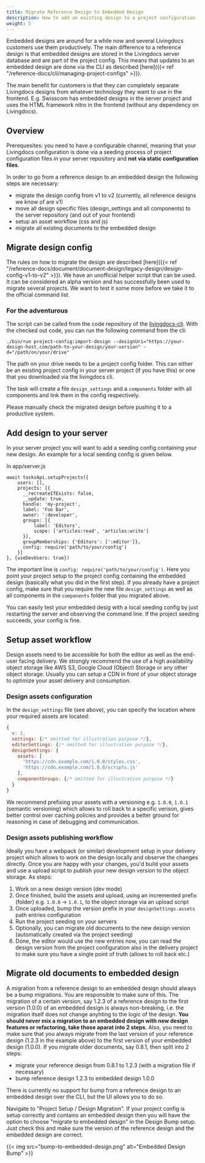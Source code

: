 ```yaml
---
title: Migrate Reference Design to Embedded Design
description: How to add an existing design to a project configuration
weight: 5
---
```


Embedded designs are around for a while now and several Livingdocs customers use them productively. The main difference to a reference design is that embedded designs are stored in the Livingdocs server database and are part of the project config. This means that updates to an embedded design are done via the CLI as described [here]({{< ref "/reference-docs/cli/managing-project-configs" >}}).

The main benefit for customers is that they can completely separate Livingdocs designs from whatever technology they want to use in the frontend. E.g. Swisscom has embedded designs in the server project and uses the HTML framework nitro in the frontend (without any dependency on Livingdocs).

## Overview

Prerequesites: you need to have a configurable channel, meaning that your Livingdocs configuration is done via a seeding process of project configuration files in your server repository and **not via static configuration files**.

In order to go from a reference design to an embedded design the following steps are necessary:
- migrate the design config from v1 to v2 (currently, all reference designs we know of are v1)
- move all design specific files (design_settings and all components) to the server repository (and out of your frontend)
- setup an asset workflow (css and js)
- migrate all existing documents to the embedded design

## Migrate design config

The rules on how to migrate the design are described [here]({{< ref "/reference-docs/document/document-design/legacy-design/design-config-v1-to-v2" >}}).
We have an unofficial helper script that can be used. It can be considered an alpha version and has successfully been used to migrate several projects. We want to test it some more before we take it to the official command list.

### For the adventurous

The script can be called from the code repository of the [livingdocs-cli](https://github.com/livingdocsIO/livingdocs-cli).
With the checked out code, you can run the following command from the cli:
```
./bin/run project-config:import-design --designUri="https://your-design-host.com/path-to-your-design/your-version" -d="/path/on/your/drive"
```

The path on your drive needs to be a project config folder. This can either be an existing project config in your server project (if you have this) or one that you downloaded via the livingdocs cli.

The task will create a file `design_settings` and a `components` folder with all components and link them in the config respectively.

Please manually check the migrated design before pushing it to a productive system.
## Add design to your server

In your server project you will want to add a seeding config containing your new design. An example for a local seeding config is given below.

In app/server.js
```
await tasksApi.setupProjects({
    users: [],
    projects: [{
      __recreateIfExists: false,
      __update: true,
      handle: 'my-project',
      label: 'Foo Bar',
      owner: ':developer',
      groups: [{
          label: 'Editors',
          scope: ['articles:read', 'articles:write']
      }],
      groupMemberships: {'Editors': [':editor']},
      config: require('path/to/your/config')
    }]
}, {useDevUsers: true})
```

The important line is `config: require('path/to/your/config')`. Here you point your project setup to the project config containing the embedded design (basically what you did in the first step).
If you already have a project config, make sure that you require the new file `design_settings` as well as all components in the `components` folder that you migrated above.

You can easily test your embedded desig with a local seeding config by just restarting the server and observing the command line. If the project seeding succeeds, your config is fine.

## Setup asset workflow

Design assets need to be accessible for both the editor as well as the end-user facing delivery. We strongly recommend the use of a high availability object storage like AWS S3, Google Cloud (Object) Storage or any other object storage. Usually you can setup a CDN in front of your object storage to optimize your asset delivery and consumption.

### Design assets configuration

In the `design_settings` file (see above), you can specify the location where your required assets are located:

```js
{
  v: 2,
  settings: {/* omitted for illustration purpose */},
  editorSettings: {/* omitted for illustration purpose */},
  designSettings: {
    assets: [
      'https://cdn.example.com/1.0.0/styles.css',
      'https://cdn.example.com/1.0.0/scripts.js'
    ],
    componentGroups: {/* omitted for illustration purpose */}
  }
}
```

We recommend prefixing your assets with a versioning e.g. `1.0.0`, `1.0.1` (semantic versioning) which allows to roll back to a specific verison, gives better control over caching policies and provides a better ground for reasoning in case of debugging and communication.

### Design assets publishing workflow

Ideally you have a webpack (or similar) development setup in your delivery project which allows to work on the design locally and observe the changes directly. Once you are happy with your changes, you'd build your assets and use a upload script to publish your new design version to the object storage. As steps:

1. Work on a new design version (dev mode)
2. Once finished, build the assets and upload, using an incremented prefix (folder) e.g. `1.0.0` -> `1.0.1`, to the object storage via an upload script
3. Once uploaded, bump the version prefix in your `designSettings.assets` path entries configuration
4. Run the project seeding on your servers
5. Optionally, you can migrate old documents to the new design version (automatically created via the project seeding)
6. Done, the editor would use the new entries now, you can read the design version from the project configuration also in the delivery project to make sure you have a single point of truth (allows to roll back etc.)

## Migrate old documents to embedded design

A migration from a reference design to an embedded design should always be a bump migrations. You are responsible to make sure of this. The migration of a certain version, say 1.2.3 of a reference design to the first version (1.0.0) of an embedded design is always non-breaking, i.e. the migration itself does not change anyhting to the logic of the design. **You should never mix a migration to an embedded design with new design features or refactoring, take those aparat into 2 steps**.
Also, you need to make sure that you always migrate from the last version of your reference design (1.2.3 in the example above) to the first version of your embedded design (1.0.0). If you migrate older documents, say 0.8.1, then split into 2 steps:
- migrate your reference design from 0.8.1 to 1.2.3 (with a migration file if necessary)
- bump reference design 1.2.3 to embedded design 1.0.0

There is currently no support for bump from a reference design to an embedded design over the CLI, but the UI allows you to do so.

Navigate to "Project Setup / Design Migration". If your project config is setup correctly and contains an embedded design then you will have the option to choose "migrate to embedded design" in the Design Bump setup. Just check this and make sure the version of the reference design and the embedded design are correct.

{{< img src="bump-to-embedded-design.png" alt="Embedded Design Bump" >}}
